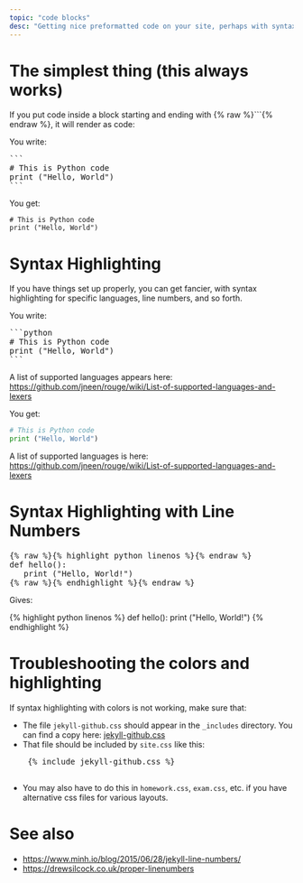 ```yaml
---
topic: "code blocks"
desc: "Getting nice preformatted code on your site, perhaps with syntax highlighting and line numbers"
---
```


# The simplest thing (this always works)

If you put code inside a block starting and ending with {% raw %}```{% endraw %}, it will render as code:


You write:


<pre>
```
# This is Python code
print ("Hello, World")
```
</pre>

You get:

```
# This is Python code
print ("Hello, World")
```

# Syntax Highlighting

If you have things set up properly, you can get fancier, with syntax highlighting for specific languages, line numbers, 
and so forth.

You write:

<pre>
```python
# This is Python code
print ("Hello, World")
```
</pre>

A list of supported languages appears here: <https://github.com/jneen/rouge/wiki/List-of-supported-languages-and-lexers>


You get:

```python
# This is Python code
print ("Hello, World")
```

A list of supported languages is here: <https://github.com/jneen/rouge/wiki/List-of-supported-languages-and-lexers>

# Syntax Highlighting with Line Numbers

<pre>
{% raw %}{% highlight python linenos %}{% endraw %}
def hello():
   print ("Hello, World!")
{% raw %}{% endhighlight %}{% endraw %}
</pre>

Gives:

{% highlight python linenos %}
def hello():
   print ("Hello, World!")
{% endhighlight %}

# Troubleshooting the colors and highlighting

If syntax highlighting with colors is not working, make sure that:

* The file `jekyll-github.css` should appear in the `_includes` directory.  You can find a copy here: [jekyll-github.css](https://github.com/ucsb-cs-course-repos/ucsb-cs-course-repos.github.io/blob/master/_includes/jekyll-github.css)
* That file should be included by `site.css` like this:
   <pre>
   &#123;% include jekyll-github.css %}
   </pre>
 * You may also have to do this in `homework.css`, `exam.css`, etc. if you have alternative css files for various layouts.


# See also

* <https://www.minh.io/blog/2015/06/28/jekyll-line-numbers/>
* <https://drewsilcock.co.uk/proper-linenumbers>
